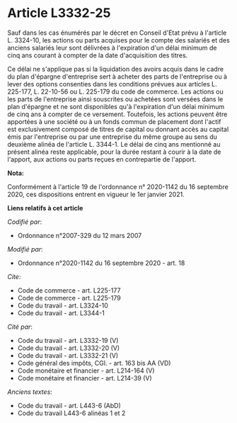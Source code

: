 # Article L3332-25

Sauf dans les cas énumérés par le décret en Conseil d'Etat prévu à l'article L. 3324-10, les actions ou parts acquises pour
le compte des salariés et des anciens salariés leur sont délivrées à l'expiration d'un délai minimum de cinq ans courant à
compter de la date d'acquisition des titres.

Ce délai ne s'applique pas si la liquidation des avoirs acquis dans le cadre du plan d'épargne d'entreprise sert à acheter
des parts de l'entreprise ou à lever des options consenties dans les conditions prévues aux articles L. 225-177, L. 22-10-56
ou L. 225-179 du code de commerce. Les actions ou les parts de l'entreprise ainsi souscrites ou achetées sont versées dans le
plan d'épargne et ne sont disponibles qu'à l'expiration d'un délai minimum de cinq ans à compter de ce versement. Toutefois,
les actions peuvent être apportées à une société ou à un fonds commun de placement dont l'actif est exclusivement composé de
titres de capital ou donnant accès au capital émis par l'entreprise ou par une entreprise du même groupe au sens du deuxième
alinéa de l'article L. 3344-1. Le délai de cinq ans mentionné au présent alinéa reste applicable, pour la durée restant à
courir à la date de l'apport, aux actions ou parts reçues en contrepartie de l'apport.

**Nota:**

Conformément à l'article 19 de l'ordonnance n° 2020-1142 du 16 septembre 2020, ces dispositions entrent en vigueur le 1er
janvier 2021.

**Liens relatifs à cet article**

_Codifié par_:

  - Ordonnance n°2007-329 du 12 mars 2007

_Modifié par_:

  - Ordonnance n°2020-1142 du 16 septembre 2020 - art. 18

_Cite_:

  - Code de commerce - art. L225-177
  - Code de commerce - art. L225-179
  - Code du travail - art. L3324-10
  - Code du travail - art. L3344-1

_Cité par_:

  - Code du travail - art. L3332-19 (V)
  - Code du travail - art. L3332-20 (V)
  - Code du travail - art. L3332-21 (V)
  - Code général des impôts, CGI. - art. 163 bis AA (VD)
  - Code monétaire et financier - art. L214-164 (V)
  - Code monétaire et financier - art. L214-39 (V)

_Anciens textes_:

  - Code du travail - art. L443-6 (AbD)
  - Code du travail L443-6 alinéas 1 et 2
